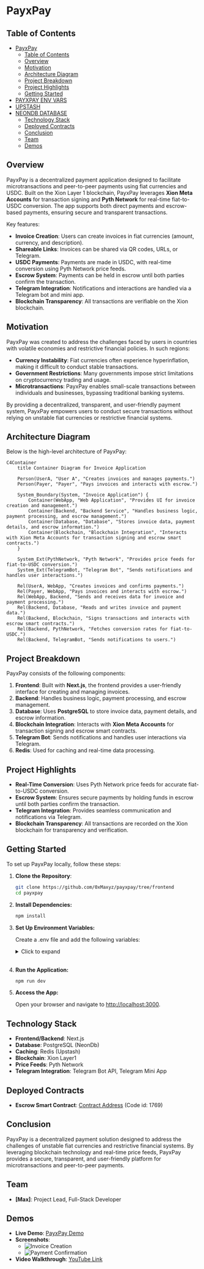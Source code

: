 # PayxPay

## Table of Contents

- [PayxPay](#payxpay)
  - [Table of Contents](#table-of-contents)
  - [Overview](#overview)
  - [Motivation](#motivation)
  - [Architecture Diagram](#architecture-diagram)
  - [Project Breakdown](#project-breakdown)
  - [Project Highlights](#project-highlights)
  - [Getting Started](#getting-started)
- [PAYXPAY ENV VARS](#payxpay-env-vars)
- [UPSTASH](#upstash)
- [NEONDB DATABASE](#neondb-database)
  - [Technology Stack](#technology-stack)
  - [Deployed Contracts](#deployed-contracts)
  - [Conclusion](#conclusion)
  - [Team](#team)
  - [Demos](#demos)

## Overview

PayxPay is a decentralized payment application designed to facilitate microtransactions and peer-to-peer payments using fiat currencies and USDC. Built on the Xion Layer 1 blockchain, PayxPay leverages **Xion Meta Accounts** for transaction signing and **Pyth Network** for real-time fiat-to-USDC conversion. The app supports both direct payments and escrow-based payments, ensuring secure and transparent transactions.

Key features:

- **Invoice Creation**: Users can create invoices in fiat currencies (amount, currency, and description).
- **Shareable Links**: Invoices can be shared via QR codes, URLs, or Telegram.
- **USDC Payments**: Payments are made in USDC, with real-time conversion using Pyth Network price feeds.
- **Escrow System**: Payments can be held in escrow until both parties confirm the transaction.
- **Telegram Integration**: Notifications and interactions are handled via a Telegram bot and mini app.
- **Blockchain Transparency**: All transactions are verifiable on the Xion blockchain.

## Motivation

PayxPay was created to address the challenges faced by users in countries with volatile economies and restrictive financial policies. In such regions:

- **Currency Instability**: Fiat currencies often experience hyperinflation, making it difficult to conduct stable transactions.
- **Government Restrictions**: Many governments impose strict limitations on cryptocurrency trading and usage.
- **Microtransactions**: PayxPay enables small-scale transactions between individuals and businesses, bypassing traditional banking systems.

By providing a decentralized, transparent, and user-friendly payment system, PayxPay empowers users to conduct secure transactions without relying on unstable fiat currencies or restrictive financial systems.

## Architecture Diagram

Below is the high-level architecture of PayxPay:

```mermaid
C4Container
    title Container Diagram for Invoice Application

    Person(UserA, "User A", "Creates invoices and manages payments.")
    Person(Payer, "Payer", "Pays invoices and interacts with escrow.")

    System_Boundary(System, "Invoice Application") {
        Container(WebApp, "Web Application", "Provides UI for invoice creation and management.")
        Container(Backend, "Backend Service", "Handles business logic, payment processing, and escrow management.")
        Container(Database, "Database", "Stores invoice data, payment details, and escrow information.")
        Container(Blockchain, "Blockchain Integration", "Interacts with Xion Meta Accounts for transaction signing and escrow smart contracts.")
    }

    System_Ext(PythNetwork, "Pyth Network", "Provides price feeds for fiat-to-USDC conversion.")
    System_Ext(TelegramBot, "Telegram Bot", "Sends notifications and handles user interactions.")

    Rel(UserA, WebApp, "Creates invoices and confirms payments.")
    Rel(Payer, WebApp, "Pays invoices and interacts with escrow.")
    Rel(WebApp, Backend, "Sends and receives data for invoice and payment processing.")
    Rel(Backend, Database, "Reads and writes invoice and payment data.")
    Rel(Backend, Blockchain, "Signs transactions and interacts with escrow smart contracts.")
    Rel(Backend, PythNetwork, "Fetches conversion rates for fiat-to-USDC.")
    Rel(Backend, TelegramBot, "Sends notifications to users.")
```

## Project Breakdown

PayxPay consists of the following components:

1. **Frontend**: Built with **Next.js**, the frontend provides a user-friendly interface for creating and managing invoices.
2. **Backend**: Handles business logic, payment processing, and escrow management.
3. **Database**: Uses **PostgreSQL** to store invoice data, payment details, and escrow information.
4. **Blockchain Integration**: Interacts with **Xion Meta Accounts** for transaction signing and escrow smart contracts.
5. **Telegram Bot**: Sends notifications and handles user interactions via Telegram.
6. **Redis**: Used for caching and real-time data processing.

## Project Highlights

- **Real-Time Conversion**: Uses Pyth Network price feeds for accurate fiat-to-USDC conversion.
- **Escrow System**: Ensures secure payments by holding funds in escrow until both parties confirm the transaction.
- **Telegram Integration**: Provides seamless communication and notifications via Telegram.
- **Blockchain Transparency**: All transactions are recorded on the Xion blockchain for transparency and verification.

## Getting Started

To set up PayxPay locally, follow these steps:

1. **Clone the Repository**:

   ```bash
   git clone https://github.com/0xMaxyz/payxpay/tree/frontend
   cd payxpay
   ```

2. **Install Dependencies:**

   ```bash
   npm install
   ```

3. **Set Up Environment Variables:**

   Create a .env file and add the following variables:
   <details>
   <summary>Click to expand</summary>
   <pre>
   # PAYXPAY ENV VARS
   ARBITER_PK=
   BOT_TOKEN=
   NEXT_PUBLIC_CHAIN_ID="xion-testnet-1"
   NEXT_PUBLIC_CONTRACT=
   NEXT_PUBLIC_ENV="development"
   NEXT_PUBLIC_PRICE_FEED="https://hermes.pyth.network"
   NEXT_PUBLIC_TREASURY=
   NEXT_PUBLIC_XION_REST="https://api.xion-testnet-1.burnt.com"
   NEXT_PUBLIC_XION_RPC="https://rpc.xion-testnet-1.burnt.com:443"
   # UPSTASH
   KV_REST_API_READ_ONLY_TOKEN=
   KV_REST_API_TOKEN=
   KV_REST_API_URL=
   KV_URL=
   # NEONDB DATABASE
   DATABASE_URL=
   DATABASE_URL_UNPOOLED=
   PGDATABASE=
   PGHOST=
   PGHOST_UNPOOLED=
   PGPASSWORD=
   PGUSER=
   POSTGRES_DATABASE=
   POSTGRES_HOST=
   POSTGRES_PASSWORD=
   POSTGRES_PRISMA_URL=
   POSTGRES_URL=
   POSTGRES_URL_NON_POOLING=
   POSTGRES_URL_NO_SSL=
   POSTGRES_USER=
   </pre>
   </details>
   <br>

4. **Run the Application:**

   ```bash
   npm run dev
   ```

5. **Access the App:**

   Open your browser and navigate to <http://localhost:3000>.

## Technology Stack

- **Frontend/Backend**: Next.js
- **Database**: PostgreSQL (NeonDb)
- **Caching**: Redis (Upstash)
- **Blockchain**: Xion Layer1
- **Price Feeds**: Pyth Network
- **Telegram Integration**: Telegram Bot API, Telegram Mini App

## Deployed Contracts

- **Escrow Smart Contract**: [Contract Address](https://testnet.xion.explorers.guru/contract/xion1x6nzmspd9rprrh8xzql58gqa2yf4n8qpf2h3z8vsr229c0mgzzxsh90cz2) (Code id: 1769)

## Conclusion

PayxPay is a decentralized payment solution designed to address the challenges of unstable fiat currencies and restrictive financial systems. By leveraging blockchain technology and real-time price feeds, PayxPay provides a secure, transparent, and user-friendly platform for microtransactions and peer-to-peer payments.

## Team

- **[Max]**: Project Lead, Full-Stack Developer

## Demos

- **Live Demo**: [PayxPay Demo](#)
- **Screenshots**:
  - ![Invoice Creation](#)
  - ![Payment Confirmation](#)
- **Video Walkthrough**: [YouTube Link](#)
